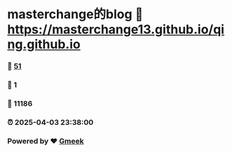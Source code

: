 # masterchange的blog :link: https://masterchange13.github.io/qing.github.io 
### :page_facing_up: [51](https://masterchange13.github.io/qing.github.io/tag.html) 
### :speech_balloon: 1 
### :hibiscus: 11186 
### :alarm_clock: 2025-04-03 23:38:00 
### Powered by :heart: [Gmeek](https://github.com/Meekdai/Gmeek)
